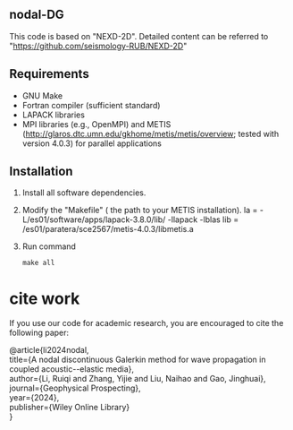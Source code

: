 ## nodal-DG
This code is based on "NEXD-2D". Detailed content can be referred to "https://github.com/seismology-RUB/NEXD-2D"

## Requirements

* GNU Make
* Fortran compiler (sufficient standard)
* LAPACK libraries
* MPI libraries (e.g., OpenMPI) and METIS (http://glaros.dtc.umn.edu/gkhome/metis/metis/overview; tested with version 4.0.3) for parallel applications


## Installation

1. Install all software dependencies.

2. Modify the "Makefile" ( the path to your METIS installation).
		la = -L/es01/software/apps/lapack-3.8.0/lib/ -llapack -lblas
		lib = /es01/paratera/sce2567/metis-4.0.3/libmetis.a 

3. Run command
     ```
     make all
     ```

# cite work
If you use our code for academic research, you are encouraged to cite the following paper:

@article{li2024nodal,  
  title={A nodal discontinuous Galerkin method for wave propagation in coupled acoustic--elastic media},  
  author={Li, Ruiqi and Zhang, Yijie and Liu, Naihao and Gao, Jinghuai},  
  journal={Geophysical Prospecting},  
  year={2024},  
  publisher={Wiley Online Library}  
}
